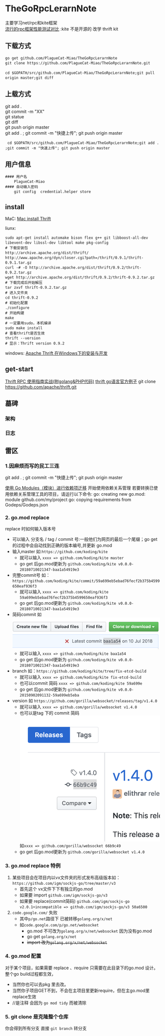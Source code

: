 # TheGoRpcLerarnNote
主要学习net/rpc和kite框架 \
[流行的rpc框架性能测试对比](https://blog.csdn.net/quuqu/article/details/79304614) :kite 不是开源的 改学 thrift kit

## 下载方式

    go get github.com/PlagueCat-Miao/TheGoRpcLerarnNote  
    git clone https://github.com/PlagueCat-Miao/TheGoRpcLerarnNote.git
    
    cd $GOPATH/src/github.com/PlagueCat-Miao/TheGoRpcLerarnNote;git pull origin master;git diff  

## 上载方式

git add .   \
git commit -m "XX"   \
git statue   \
git diff   \
git push origin master   \
git add . ; git commit -m "快捷上传"; git push origin master

     cd $GOPATH/src/github.com/PlagueCat-Miao/TheGoRpcLerarnNote;git add . ;git commit -m "快速上传"; git push origin master 


## 用户信息
```
#### 用户名
    PlagueCat-Miao
#### 自动输入密码
    git config  credential.helper store
```
## install 
MaC:
    [Mac install Thrift](https://blog.csdn.net/liuxinmingcode/article/details/45567241)
    
liunx:

    sudo apt-get install automake bison flex g++ git libboost-all-dev libevent-dev libssl-dev libtool make pkg-config
    # 下载安装包
    http://archive.apache.org/dist/thrift/ 
    http://www.apache.org/dyn/closer.cgi?path=/thrift/0.9.1/thrift-0.9.1.tar.gz
    curl -# -O http://archive.apache.org/dist/thrift/0.9.2/thrift-0.9.2.tar.gz
    wget http://archive.apache.org/dist/thrift/0.9.2/thrift-0.9.2.tar.gz 
    # 下载完成后开始解压
    tar zxvf thrift-0.9.2.tar.gz
    # 进入文件夹
    cd thrift-0.9.2
    # 初始化配置
    ./configure
    # 开始构建
    make
    # 一定要用sudo，本机编译
    sudo make install
    # 查看thrift是否生效
    thrift --version
    # 显示：Thrift version 0.9.2

windows:
[Apache Thrift 在Windows下的安装与开发](https://blog.csdn.net/colouroo/article/details/38588297)

## get-start
[Thrift RPC 使用指南实战(附golang&PHP代码)](https://blog.csdn.net/liuxinmingcode/article/details/45696237)
[thrift go语言官方例子](https://www.jianshu.com/p/27f721c13c5d)
git clone https://github.com/apache/thrift.git


## 墓碑
### 架构

### 日志

## 雷区
### 1.因麻烦而写的民工三连
git add . ; git commit -m "快捷上传"; git push origin master

[使用 Go Modules（模块）进行依赖项迁移](https://studygolang.com/articles/23133?fr=sidebar)
开始使用依赖关系管理
若要转换已使用依赖关系管理工具的项目，请运行以下命令:
go: creating new go.mod: module github.com/my/project
go: copying requirements from Godeps/Godeps.json

### 2. go.mod replace
replace 时如何输入版本号
 - 可以输入 分支名  / tag / commit 号:一般他们为网页的最后一个尾缀；go get 的过程中会自动找到正确的版本编号,并更新 go.mod
 - 输入master 如:`https://github.com/koding/kite`
     - 就可以输入 `xxxx => github.com/koding/kite master`
     - go get 后go.mod更新为  `github.com/koding/kite v0.0.0-20180710021347-baa1a54919e3`
 - 完整commit号 如：`https://github.com/koding/kite/commit/59a699eb5ebad76fecf2b375b4599650eaf936f3`
    - 就可以输入 `xxxx => github.com/koding/kite 59a699eb5ebad76fecf2b375b4599650eaf936f3`
    - go get 后go.mod更新为  `github.com/koding/kite v0.0.0-20180710021347-baa1a54919e3`
 - 简码commit 如 ![github 网站截图](./BasicPractice/pic/2.png)
    - 就可以输入 `xxxx => github.com/koding/kite baa1a54`
    - go get 后go.mod更新为 `github.com/koding/kite v0.0.0-20180710021347-baa1a54919e3`
 - branch  如：`https://github.com/koding/kite/tree/fix-etcd-build`
    -  就可以输入 `xxxx => github.com/koding/kite fix-etcd-build`
    -  也可以commit 简码 `xxxx => github.com/koding/kite 59a699e`
    -  go get 后go.mod更新为 `github.com/koding/kite v0.0.0-20150902091132-59a699eb5eba`
 - version 如 `https://github.com/gorilla/websocket/releases/tag/v1.4.0` 
    -  就可以输入 `xxxx => github.com/gorilla/websocket v1.4.0`
    -  也可以是tag 下的 commit 简码 ![github tag 网站截图](./BasicPractice/pic/3.png) 如`xxxx => github.com/gorilla/websocket 66b9c49`
    -  go get 后go.mod更新为 `github.com/gorilla/websocket v1.4.0`
 ### 3. go.mod replace 特例
 1. 某些项目会在项目内以vx文件夹的形式发布高级版本如：`https://github.com/igm/sockjs-go/tree/master/v3`
    -  首先这个 vx文件下下有独立的go.mod
    -  如果要 import `github.com/igm/sockjs-go/v3`
    -  如果要 replace(commit简码) `github.com/igm/sockjs-go v2.0.1+incompatible => github.com/igm/sockjs-go/v3 50a6500` 
 2. `code.google.com/` 失败
    - 其中`p/go.net`路径下 已被转移`golang.org/x/net`
    - 如`code.google.com/p/go.net/websocket`
       - go.mod 不可改为`golang.org/x/net/websocket` 因为没有go.mod
       - go get `golang.org/x/net`
       - ~~import 改为`golang.org/x/net/websocket`~~
 
 ### 4. go.mod 配置
 对于某个项目，如果需要 replace 、require 只需要在此目录下的go.mod 设计。整个go build过程都生效，
  - 当然你也可以去pkg 里去改。
  - 当然你子项目GET不到，不会在主项目里更新require，但在主go.mod里replace生效
  - //是注释 会因为 `go mod tidy` 而被清除 
 ### 5. git clone 是克隆整个仓库
  你会得到所有分支 直接 `git branch` 转分支
   
  